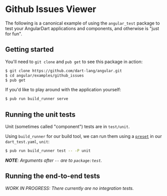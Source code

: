 # Github Issues Viewer

The following is a canonical example of using the `angular_test` package to test
your AngularDart applications and components, and otherwise is "just for fun".

## Getting started

You'll need to `git clone` and `pub get` to see this package in action:

```bash
$ git clone https://github.com/dart-lang/angular.git
$ cd angular/examples/github_issues
$ pub get
```

If you'd like to play around with the application yourself:

```bash
$ pub run build_runner serve
```

## Running the unit tests

Unit (sometimes called "component") tests are in `test/unit`.

Using `build_runner` for our build tool, we can run them using a [`preset`][]
in our `dart_test.yaml`, `unit`:

[`preset`]: https://github.com/dart-lang/test/blob/master/doc/configuration.md#configuration-presets

```bash
$ pub run build_runner test -- -P unit
```

_**NOTE**: Arguments after `--` are to `package:test`._

## Running the end-to-end tests

_WORK IN PROGRESS: There currently are no integration tests._
